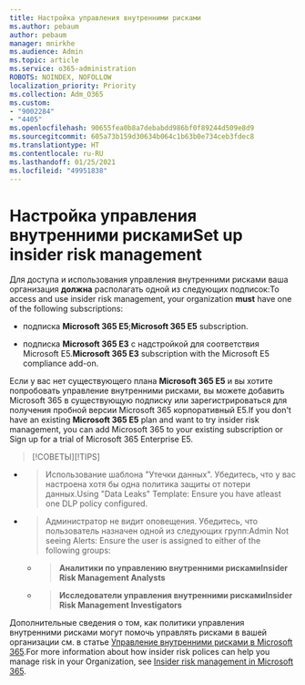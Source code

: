 ```yaml
---
title: Настройка управления внутренними рисками
ms.author: pebaum
author: pebaum
manager: mnirkhe
ms.audience: Admin
ms.topic: article
ms.service: o365-administration
ROBOTS: NOINDEX, NOFOLLOW
localization_priority: Priority
ms.collection: Adm_O365
ms.custom:
- "9002284"
- "4405"
ms.openlocfilehash: 90655fea0b8a7debabdd986bf0f89244d509e8d9
ms.sourcegitcommit: 605a73b159d30634b064c1b63b0e734ceb3fdec8
ms.translationtype: HT
ms.contentlocale: ru-RU
ms.lasthandoff: 01/25/2021
ms.locfileid: "49951838"
---
```

# <a name="set-up-insider-risk-management"></a><span data-ttu-id="dda2b-102">Настройка управления внутренними рисками</span><span class="sxs-lookup"><span data-stu-id="dda2b-102">Set up insider risk management</span></span>

<span data-ttu-id="dda2b-103">Для доступа и использования управления внутренними рисками ваша организация **должна** располагать одной из следующих подписок:</span><span class="sxs-lookup"><span data-stu-id="dda2b-103">To access and use insider risk management, your organization **must** have one of the following subscriptions:</span></span>

- <span data-ttu-id="dda2b-104">подписка **Microsoft 365 E5**;</span><span class="sxs-lookup"><span data-stu-id="dda2b-104">**Microsoft 365 E5** subscription.</span></span>

- <span data-ttu-id="dda2b-105">подписка **Microsoft 365 E3** с надстройкой для соответствия Microsoft E5.</span><span class="sxs-lookup"><span data-stu-id="dda2b-105">**Microsoft 365 E3** subscription with the Microsoft E5 compliance add-on.</span></span>

<span data-ttu-id="dda2b-106">Если у вас нет существующего плана **Microsoft 365 E5** и вы хотите попробовать управление внутренними рисками, вы можете добавить Microsoft 365 в существующую подписку или зарегистрироваться для получения пробной версии Microsoft 365 корпоративный E5.</span><span class="sxs-lookup"><span data-stu-id="dda2b-106">If you don't have an existing **Microsoft 365 E5** plan and want to try insider risk management, you can add Microsoft 365 to your existing subscription or Sign up for a trial of Microsoft 365 Enterprise E5.</span></span>

> <span data-ttu-id="dda2b-107">[!СОВЕТЫ]</span><span class="sxs-lookup"><span data-stu-id="dda2b-107">[!TIPS]</span></span>
- > <span data-ttu-id="dda2b-108">Использование шаблона "Утечки данных". Убедитесь, что у вас настроена хотя бы одна политика защиты от потери данных.</span><span class="sxs-lookup"><span data-stu-id="dda2b-108">Using "Data Leaks" Template: Ensure you have atleast one DLP policy configured.</span></span>
- > <span data-ttu-id="dda2b-109">Администратор не видит оповещения. Убедитесь, что пользователь назначен одной из следующих групп:</span><span class="sxs-lookup"><span data-stu-id="dda2b-109">Admin Not seeing Alerts: Ensure the user is assigned to either of the following groups:</span></span>
    - ><span data-ttu-id="dda2b-110">**Аналитики по управлению внутренними рисками**</span><span class="sxs-lookup"><span data-stu-id="dda2b-110">**Insider Risk Management Analysts**</span></span>
    - ><span data-ttu-id="dda2b-111">**Исследователи управления внутренними рисками**</span><span class="sxs-lookup"><span data-stu-id="dda2b-111">**Insider Risk Management Investigators**</span></span>

<span data-ttu-id="dda2b-112">Дополнительные сведения о том, как политики управления внутренними рисками могут помочь управлять рисками в вашей организации см. в статье [Управление внутренними рисками в Microsoft 365](https://go.microsoft.com/fwlink/?linkid=2123907).</span><span class="sxs-lookup"><span data-stu-id="dda2b-112">For more information about how insider risk polices can help you manage risk in your Organization, see [Insider risk management in Microsoft 365](https://go.microsoft.com/fwlink/?linkid=2123907).</span></span>

